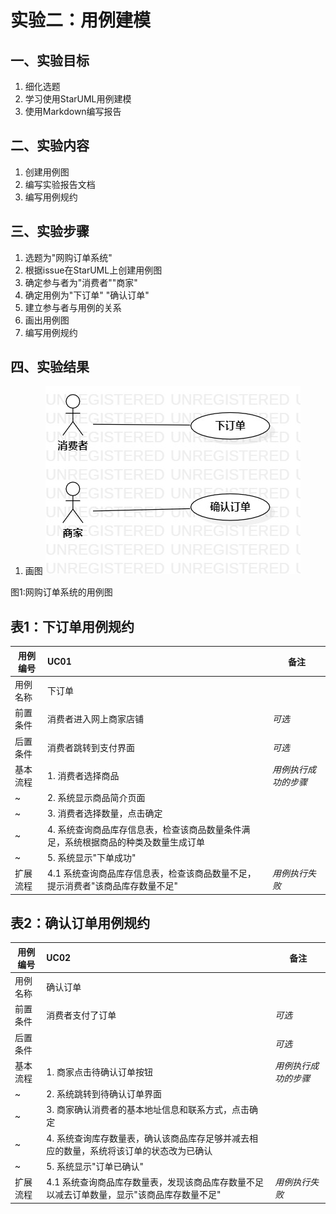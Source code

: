 # 实验二：用例建模 

## 一、实验目标

1. 细化选题
2. 学习使用StarUML用例建模
3. 使用Markdown编写报告

## 二、实验内容

1. 创建用例图
2. 编写实验报告文档
3. 编写用例规约

## 三、实验步骤

1. 选题为"网购订单系统"
2. 根据issue在StarUML上创建用例图
3. 确定参与者为"消费者""商家"
4. 确定用例为"下订单" "确认订单"
5. 建立参与者与用例的关系
6. 画出用例图
7. 编写用例规约

## 四、实验结果

1. 画图
![用例图](./Lab2_UseCaseDiagram.jpg)

图1:网购订单系统的用例图

## 表1：下订单用例规约 

用例编号  | UC01 | 备注  
-|:-|-  
用例名称  | 下订单  |   
前置条件  | 消费者进入网上商家店铺  | *可选*   
后置条件  | 消费者跳转到支付界面  | *可选*   
基本流程  | 1. 消费者选择商品  |*用例执行成功的步骤*    
~| 2. 系统显示商品简介页面  |   
~| 3. 消费者选择数量，点击确定  |   
~| 4. 系统查询商品库存信息表，检查该商品数量条件满足，系统根据商品的种类及数量生成订单  |   
~| 5. 系统显示"下单成功"  |  
扩展流程  | 4.1 系统查询商品库存信息表，检查该商品数量不足，提示消费者"该商品库存数量不足" |*用例执行失败*    

## 表2：确认订单用例规约  

用例编号  | UC02 | 备注  
-|:-|-  
用例名称  | 确认订单  |   
前置条件  | 消费者支付了订单  | *可选*   
后置条件  |   | *可选*   
基本流程  | 1. 商家点击待确认订单按钮  |*用例执行成功的步骤*    
~| 2. 系统跳转到待确认订单界面  |   
~| 3. 商家确认消费者的基本地址信息和联系方式，点击确定  |   
~| 4. 系统查询库存数量表，确认该商品库存足够并减去相应的数量，系统将该订单的状态改为已确认 |   
~| 5. 系统显示"订单已确认"  |  
扩展流程  | 4.1 系统查询商品库存数量表，发现该商品库存数量不足以减去订单数量，显示"该商品库存数量不足"  |*用例执行失败*    
